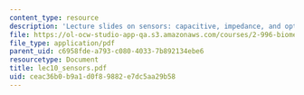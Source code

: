 ```yaml
---
content_type: resource
description: 'Lecture slides on sensors: capacitive, impedance, and optical.'
file: https://ol-ocw-studio-app-qa.s3.amazonaws.com/courses/2-996-biomedical-devices-design-laboratory-fall-2007/ceac36b0b9a1d0f89882e7dc5aa29b58_lec10_sensors.pdf
file_type: application/pdf
parent_uid: c6958fde-a793-c080-4033-7b892134ebe6
resourcetype: Document
title: lec10_sensors.pdf
uid: ceac36b0-b9a1-d0f8-9882-e7dc5aa29b58
---
```

